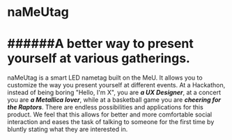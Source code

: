 # naMeUtag
######A better way to present yourself at various gatherings.
===
naMeUtag is a smart LED nametag built on the MeU. It allows you to customize the way you present yourself at different events. At a Hackathon, instead of being boring "Hello, I'm X", you are ***a UX Designer***, at a concert you are ***a Metallica lover***, while at a basketball game you are ***cheering for the Raptors***. There are endless possibilities and applications for this product. We feel that this allows for better and more comfortable social interaction and eases the task of talking to someone for the first time by bluntly stating what they are interested in.
